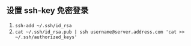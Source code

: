 ## 设置 ssh-key 免密登录

1. `ssh-add ~/.ssh/id_rsa`
2. `cat ~/.ssh/id_rsa.pub | ssh username@server.address.com 'cat >> ~/.ssh/authorized_keys'`